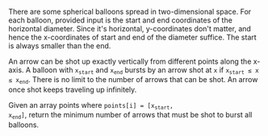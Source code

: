 There are some spherical balloons spread in two-dimensional space. For each balloon, provided input is the start and end coordinates of the horizontal diameter. Since it's horizontal, y-coordinates don't matter, and hence the x-coordinates of start and end of the diameter suffice. The start is always smaller than the end.

An arrow can be shot up exactly vertically from different points along the x-axis. A balloon with <code>x<sub>start</sub></code> and <code>x<sub>end</sub></code> bursts by an arrow shot at `x` if <code>x<sub>start</sub> ≤ x ≤ x<sub>end</sub></code>. There is no limit to the number of arrows that can be shot. An arrow once shot keeps traveling up infinitely.

Given an array points where <code>points[i] = [x<sub>start</sub>, x<sub>end</sub>]</code>, return the minimum number of arrows that must be shot to burst all balloons.